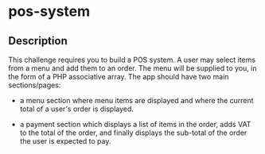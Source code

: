 # pos-system

## Description

This challenge requires you to build a POS system. A user may select items from a menu and add them to an order. The menu will be supplied to you, in the form of a PHP associative array. The app should have two main sections/pages:

- a menu section where menu items are displayed and where the current total of a user's order is displayed.

- a payment section which displays a list of items in the order, adds VAT to the total of the order, and finally displays the sub-total of the order the user is expected to pay.